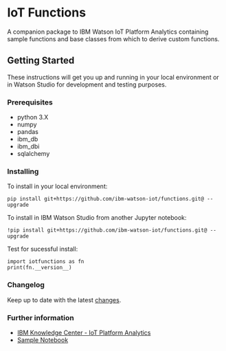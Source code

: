 # IoT Functions

A companion package to IBM Watson IoT Platform Analytics containing sample functions and base classes from which to derive custom functions.

## Getting Started

These instructions will get you up and running in your local environment or in Watson Studio for development and testing purposes. 

### Prerequisites

 + python 3.X
 + numpy
 + pandas
 + ibm_db
 + ibm_dbi
 + sqlalchemy

### Installing

To install in your local environment:
```
pip install git+https://github.com/ibm-watson-iot/functions.git@ --upgrade
```

To install in IBM Watson Studio from another Jupyter notebook:
```
!pip install git+https://github.com/ibm-watson-iot/functions.git@ --upgrade
```

Test for sucessful install:
```
import iotfunctions as fn
print(fn.__version__)
```

### Changelog

Keep up to date with the latest [changes](https://github.com/ibm-watson-iot/functions/wiki/Change-Log).

### Further information 

+ [IBM Knowledge Center - IoT Platform Analytics](https://www.ibm.com/support/knowledgecenter/SSQP8H/iot/analytics/as_overview.html)
+ [Sample Notebook](https://www.ibm.com/support/knowledgecenter/SSQP8H/iot/analytics/as_notebook_references.html) 


